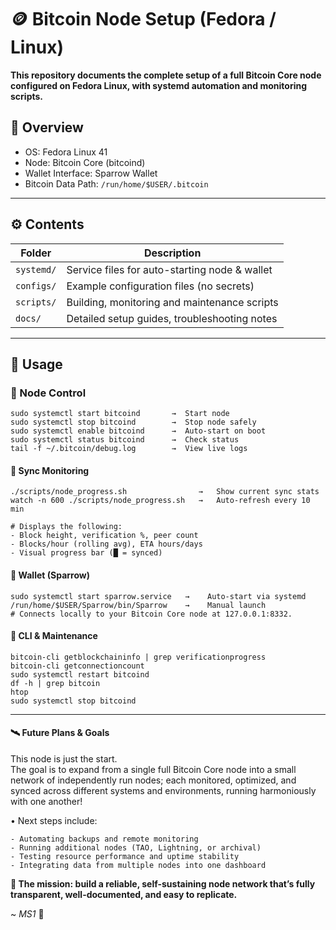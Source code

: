 # 🪙 Bitcoin Node Setup (Fedora / Linux)

**This repository documents the complete setup of a full Bitcoin Core node configured on Fedora Linux, with systemd automation and monitoring scripts.**

## 📘 Overview
- OS: Fedora Linux 41
- Node: Bitcoin Core (bitcoind)
- Wallet Interface: Sparrow Wallet
- Bitcoin Data Path: `/run/home/$USER/.bitcoin`

---

## ⚙️ Contents
| Folder     | Description                                   |
|------------|-----------------------------------------------|
| `systemd/` | Service files for auto-starting node & wallet |
| `configs/` | Example configuration files (no secrets)      |
| `scripts/` | Building, monitoring and maintenance scripts  |
| `docs/`    | Detailed setup guides, troubleshooting notes  |

---

## 🚀 Usage

### 🧱 Node Control
```
sudo systemctl start bitcoind       →  Start node
sudo systemctl stop bitcoind        →  Stop node safely
sudo systemctl enable bitcoind      →  Auto-start on boot
sudo systemctl status bitcoind      →  Check status
tail -f ~/.bitcoin/debug.log        →  View live logs
```
#### 💾 Sync Monitoring
```
./scripts/node_progress.sh                →   Show current sync stats
watch -n 600 ./scripts/node_progress.sh   →   Auto-refresh every 10 min

# Displays the following:
- Block height, verification %, peer count
- Blocks/hour (rolling avg), ETA hours/days
- Visual progress bar (█ = synced)
```
#### 🔐 Wallet (Sparrow)
```
sudo systemctl start sparrow.service   →    Auto-start via systemd
/run/home/$USER/Sparrow/bin/Sparrow    →    Manual launch
# Connects locally to your Bitcoin Core node at 127.0.0.1:8332.
```
#### 🧰 CLI & Maintenance
```
bitcoin-cli getblockchaininfo | grep verificationprogress
bitcoin-cli getconnectioncount
sudo systemctl restart bitcoind
df -h | grep bitcoin
htop
sudo systemctl stop bitcoind
```
---

#### 🛰️ Future Plans & Goals

This node is just the start.  
The goal is to expand from a single full Bitcoin Core node into a small network of independently run nodes; 
each monitored, optimized, and synced across different systems and environments, running harmoniously with one another!

• Next steps include: 
```
- Automating backups and remote monitoring  
- Running additional nodes (TAO, Lightning, or archival)  
- Testing resource performance and uptime stability  
- Integrating data from multiple nodes into one dashboard  
```
**🫡 The mission: build a reliable, self-sustaining node network that’s fully transparent, well-documented, and easy to replicate.**


~ *MS1* 🌛
